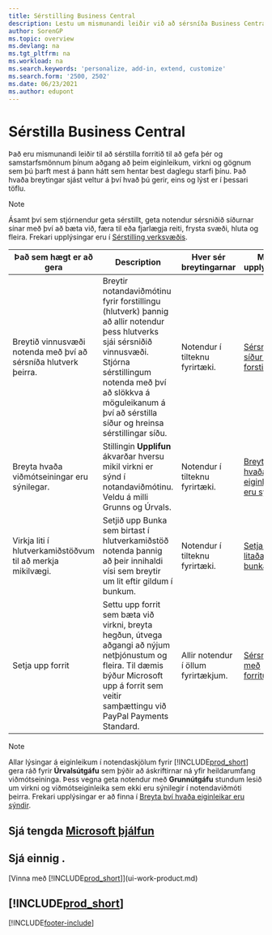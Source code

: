 ```yaml
---
title: Sérstilling Business Central
description: Lestu um mismunandi leiðir við að sérsníða Business Central til að bæta aðgengi að virkni og eiginleikum sem þú þarft mest á að halda við dagleg störf.
author: SorenGP
ms.topic: overview
ms.devlang: na
ms.tgt_pltfrm: na
ms.workload: na
ms.search.keywords: 'personalize, add-in, extend, customize'
ms.search.form: '2500, 2502'
ms.date: 06/23/2021
ms.author: edupont
---
```

# <a name="customize-business-central" />Sérstilla Business Central

Það eru mismunandi leiðir til að sérstilla forritið til að gefa þér og samstarfsmönnum þínum aðgang að þeim eiginleikum, virkni og gögnum sem þú þarft mest á þann hátt sem hentar best daglegu starfi þínu. Það hvaða breytingar sjást veltur á því hvað þú gerir, eins og lýst er í þessari töflu.

> [!NOTE]
> Ásamt því sem stjórnendur geta sérstillt, geta notendur sérsniðið síðurnar sínar með því að bæta við, færa til eða fjarlægja reiti, frysta svæði, hluta og fleira. Frekari upplýsingar eru í [Sérstilling verksvæðis](ui-personalization-user.md).

| Það sem hægt er að gera    |  Description  |  Hver sér breytingarnar  |  Meiri upplýsingar  |
|-----|---------------|---------|-------|
|Breytið vinnusvæði notenda með því að sérsníða hlutverk þeirra.|Breytir notandaviðmótinu fyrir forstillingu (hlutverk) þannig að allir notendur þess hlutverks sjái sérsniðið vinnusvæði. Stjórna sérstillingum notenda með því að slökkva á möguleikanum á því að sérstilla síður og hreinsa sérstillingar síðu.|Notendur í tilteknu fyrirtæki.|[Sérsníða síður fyrir forstillingar](ui-personalization-manage.md)|
|Breyta hvaða viðmótseiningar eru sýnilegar.|Stillingin **Upplifun** ákvarðar hversu mikil virkni er sýnd í notandaviðmótinu. Veldu á milli Grunns og Úrvals.|Notendur í tilteknu fyrirtæki.|[Breyta því hvaða eiginleikar eru sýndir](ui-experiences.md)|
|Virkja liti í hlutverkamiðstöðvum til að merkja mikilvægi.|Setjið upp Bunka sem birtast í hlutverkamiðstöð notenda þannig að þeir innihaldi vísi sem breytir um lit eftir gildum í bunkum.|Notendur í tilteknu fyrirtæki.|[Setja upp litaðan vísi á bunka](admin-how-set-up-colored-indicator-on-cues.md)|
|Setja upp forrit|Settu upp forrit sem bæta við virkni, breyta hegðun, útvega aðgangi að nýjum netþjónustum og fleira. Til dæmis býður Microsoft upp á forrit sem veitir samþættingu við PayPal Payments Standard.|Allir notendur í öllum fyrirtækjum.|[Sérsníða með forritum](ui-extensions.md)|

> [!NOTE]
> Allar lýsingar á eiginleikum í notendaskjölum fyrir [!INCLUDE[prod_short](includes/prod_short.md)] gera ráð fyrir **Úrvalsútgáfu** sem þýðir að áskriftirnar ná yfir heildarumfang viðmótseininga. Þess vegna geta notendur með **Grunnútgáfu** stundum lesið um virkni og viðmótseiginleika sem ekki eru sýnilegir í notendaviðmóti þeirra. Frekari upplýsingar er að finna í [Breyta því hvaða eiginleikar eru sýndir](ui-experiences.md).

## <a name="see-related-microsoft-training" />Sjá tengda [Microsoft þjálfun](/training/paths/tailor-roles-design-ui/)

## <a name="see-also" />Sjá einnig .

[Vinna með [!INCLUDE[prod_short](includes/prod_short.md)]](ui-work-product.md)  

## [!INCLUDE[prod_short](includes/free_trial_md.md)]


[!INCLUDE[footer-include](includes/footer-banner.md)]
